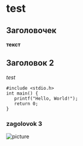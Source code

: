 # test

## Заголовочек

**текст**

## Заголовок 2

_test_

```
#include <stdio.h>
int main() {
   printf("Hello, World!");
   return 0;
}
```

### zagolovok 3
![picture](https://avatars.mds.yandex.net/i?id=a2a217355fe5d922b77f31cc1d6b042d73332610-8199736-images-thumbs&n=13)